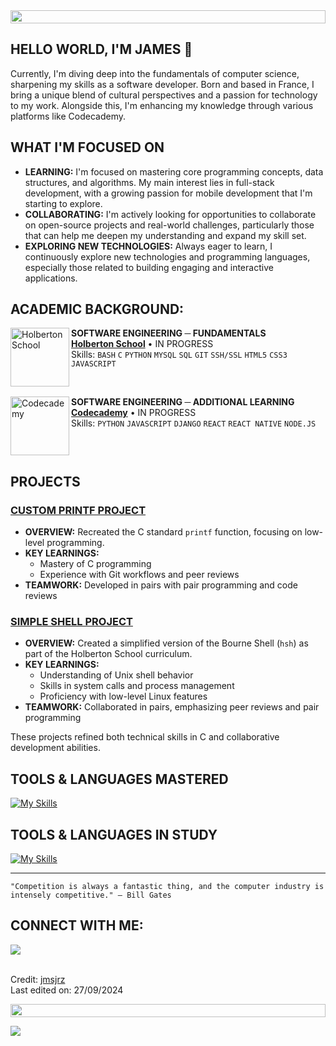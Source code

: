 <img src="https://t3.ftcdn.net/jpg/04/99/35/54/360_F_499355401_bcBoOyUj1BqmTrlbdKBJkDQl7FBvHmW0.jpg" height="21px" style="width: 100%;">

## HELLO WORLD, I'M JAMES 👋

Currently, I'm diving deep into the fundamentals of computer science, sharpening my skills as a software developer. Born and based in France, I bring a unique blend of cultural perspectives and a passion for technology to my work. Alongside this, I'm enhancing my knowledge through various platforms like Codecademy.

## WHAT I'M FOCUSED ON

- **LEARNING:** I'm focused on mastering core programming concepts, data structures, and algorithms. My main interest lies in full-stack development, with a growing passion for mobile development that I'm starting to explore.
- **COLLABORATING:** I'm actively looking for opportunities to collaborate on open-source projects and real-world challenges, particularly those that can help me deepen my understanding and expand my skill set.
- **EXPLORING NEW TECHNOLOGIES:** Always eager to learn, I continuously explore new technologies and programming languages, especially those related to building engaging and interactive applications.

## ACADEMIC BACKGROUND:

[<img align="left" height="94px" width="94px" alt="Holberton School" src="https://blog.holbertonschool.com/wp-content/uploads/2019/04/instagram_feed180.jpg"/>](https://www.holbertonschool.fr/)
**SOFTWARE ENGINEERING ─ FUNDAMENTALS** \
[**Holberton School**](https://www.holbertonschool.fr/) • IN PROGRESS \
Skills: `BASH` `C` `PYTHON` `MYSQL` `SQL` `GIT` `SSH/SSL` `HTML5` `CSS3` `JAVASCRIPT`

<br clear="left"/>

[<img align="left" height="94px" width="94px" alt="Codecademy" src="https://encrypted-tbn0.gstatic.com/images?q=tbn:ANd9GcSh4KW6CVd0xtcKjRF9GM1hzoHsYlLiYrjUTg&s"/>](https://www.codecademy.com/)
**SOFTWARE ENGINEERING ─ ADDITIONAL LEARNING** \
[**Codecademy**](https://www.codecademy.com/) • IN PROGRESS \
Skills: `PYTHON` `JAVASCRIPT` `DJANGO` `REACT` `REACT NATIVE` `NODE.JS`

<br clear="left"/>

## PROJECTS

### [CUSTOM PRINTF PROJECT](https://github.com/jmsjrz/holbertonschool-printf)

- **OVERVIEW:** Recreated the C standard `printf` function, focusing on low-level programming.
- **KEY LEARNINGS:** 
  - Mastery of C programming
  - Experience with Git workflows and peer reviews
- **TEAMWORK:** Developed in pairs with pair programming and code reviews

### [SIMPLE SHELL PROJECT](https://github.com/CLMNTDFR/holbertonschool-simple_shell)

- **OVERVIEW:** Created a simplified version of the Bourne Shell (`hsh`) as part of the Holberton School curriculum.
- **KEY LEARNINGS:**
  - Understanding of Unix shell behavior
  - Skills in system calls and process management
  - Proficiency with low-level Linux features
- **TEAMWORK:** Collaborated in pairs, emphasizing peer reviews and pair programming

These projects refined both technical skills in C and collaborative development abilities.


## TOOLS & LANGUAGES MASTERED

[![My Skills](https://skillicons.dev/icons?i=html,css,js,python,c,bash,mysql,postgresql,docker,git)](https://skillicons.dev)

## TOOLS & LANGUAGES IN STUDY

[![My Skills](https://skillicons.dev/icons?i=lua,react,django,nodejs,mongodb,firebase)](https://skillicons.dev)

---

```
"Competition is always a fantastic thing, and the computer industry is intensely competitive." — Bill Gates
```

## CONNECT WITH ME:

<div>
<a href="https://www.linkedin.com/in/james-jarosz-fr/" target="_blank"><img loading="lazy" src="https://img.shields.io/badge/-LinkedIn-%230077B5?style=for-the-badge&logo=linkedin&logoColor=white" target="_blank"></a>   
</div>

<br>

Credit: [jmsjrz](https://github.com/jmsjrz) \
Last edited on: 27/09/2024

<img src="https://t3.ftcdn.net/jpg/04/99/35/54/360_F_499355401_bcBoOyUj1BqmTrlbdKBJkDQl7FBvHmW0.jpg" height="21px" style="width: 100%;">

![](https://komarev.com/ghpvc/?username=jmsjrz&style=for-the-badge&color=red)
